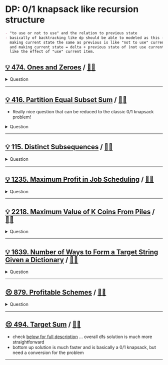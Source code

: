 # DP: 0/1 knapsack like recursion structure

```markdown
- "to use or not to use" and the relation to previous state
- basically of backtracking like dp should be able to modeled as this - as
  making current state the same as previous is like "not to use" current item.
  and making current state = delta + previous state of (not use current item) is
  like the effect of "use" current item.
```

## [:bulb: 474. Ones and Zeroes](https://leetcode.com/problems/ones-and-zeroes/) / [:man_technologist:](ones_and_zeros.h)

<details><summary markdown="span">Question</summary>

```markdown
You are given an array of binary strings strs and two integers m and n.

Return the size of the largest subset of strs such that
- there are at most m 0's and n 1's in the subset.

A set x is a subset of a set y if all elements of x are also elements of y.

Input: strs = ["10","0001","111001","1","0"], m = 5, n = 3
Output: 4
Explanation:

The largest subset with at most 5 0's and 3 1's is {"10", "0001", "1", "0"}, so the answer is 4.
- Other valid but smaller subsets include {"0001", "1"} and {"10", "1", "0"}.
- {"111001"} is an invalid subset because it contains 4 1's, greater than the maximum of 3.
```

</details>

------------------------------------------------------------------------------

## [:bulb: 416. Partition Equal Subset Sum](https://leetcode.com/problems/partition-equal-subset-sum/) / [:man_technologist:](partition_equal_subset_sum.h)

- Really nice question that can be reduced to the classic 0/1 knapsack problem!

<details><summary markdown="span">Question</summary>

```markdown

Given a non-empty array nums containing only positive integers,
find if the array can be partitioned into two subsets such that the sum of
elements in both subsets is equal.

Input: nums = [1,5,11,5]
Output: true
Explanation: The array can be partitioned as [1, 5, 5] and [11].
```

</details>

------------------------------------------------------------------------------

## [:bulb: 115. Distinct Subsequences](https://leetcode.com/problems/distinct-subsequences/) / [:man_technologist:](distinct_subsequences.h)

<details><summary markdown="span">Question</summary>

```markdown
Given two strings s and t, return the number of distinct subsequences of s which
equals t.

A string's subsequence is a new string formed from the original string by
deleting some (can be none) of the characters without disturbing the remaining
characters' relative positions.

(i.e., "ACE" is a subsequence of "ABCDE" while "AEC" is not).

The test cases are generated so that the answer fits on a 32-bit signed integer.

Input: s = "rabbbit", t = "rabbit"
Output: 3

Explanation:
rabbbit
^^^^ ^^
rabbbit
^^^ ^^^
rabbbit
^^ ^^^^
```

</details>

------------------------------------------------------------------------------

## [:bulb: 1235. Maximum Profit in Job Scheduling](https://leetcode.com/problems/maximum-profit-in-job-scheduling/) / [:man_technologist:](maximum_profit_in_job_scheduling.h)

<details><summary markdown="span">Question</summary>

```markdown
We have n jobs, where every job is scheduled to be done

from startTime[i] to endTime[i], obtaining a profit of profit[i].

You're given the startTime, endTime and profit arrays,
return the maximum profit you can take such that there are no two jobs in the subset with overlapping time range.

If you choose a job that ends at time X you will be able to start another job
that starts at time X.

Input: startTime = [1,2,3,3], endTime = [3,4,5,6], profit = [50,10,40,70]
Output: 120
Explanation: The subset chosen is the first and fourth job.
Time range [1-3]+[3-6] , we get profit of 120 = 50 + 70.
```

</details>

------------------------------------------------------------------------------

## [:bulb: 2218. Maximum Value of K Coins From Piles](https://leetcode.com/problems/maximum-value-of-k-coins-from-piles) / [:man_technologist:](max_val_of_k_coins_from_piles.h)

<details><summary markdown="span">Question</summary>

```markdown
There are n piles of coins on a table.

Each pile consists of a positive number of coins of assorted denominations.

In one move, you can choose any coin on top of any pile, remove it, and add it
to your wallet.

Given a list piles, where piles[i] is a list of integers denoting the
composition of the ith pile from top to bottom, and a positive integer k, return
the maximum total value of coins you can have in your wallet if you choose
exactly k coins optimally.

Input: piles = [[1,100,3],[7,8,9]], k = 2
Output: 101

Input: piles = [[100],[100],[100],[100],[100],[100],[1,1,1,1,1,1,700]], k = 7
Output: 706
```

</details>

------------------------------------------------------------------------------

## [:bulb: 1639. Number of Ways to Form a Target String Given a Dictionary](https://leetcode.com/problems/number-of-ways-to-form-a-target-string-given-a-dictionary) / [:man_technologist:](number_of_ways_to_form_a_tgt_string_give_dictionary.h)

<details><summary markdown="span">Question</summary>

```markdown
You are given a list of strings of the same length words and a string target.

Your task is to form target using the given words under the following rules:

target should be formed from left to right.

To form the ith character (0-indexed) of target, you can choose the kth
character of the jth string in words if target[i] = words[j][k].

Once you use the kth character of the jth string of words, you can no longer use
the xth character of any string in words where x <= k.

In other words, all characters to the left of or at index k become unusuable for
every string.

Repeat the process until you form the string target.

Notice that you can use multiple characters from the same string in words
provided the conditions above are met.

Return the number of ways to form target from words.
Since the answer may be too large, return it modulo 10^9 + 7.

Input: words = ["acca","bbbb","caca"], target = "aba"
Output: 6
Explanation: There are 6 ways to form target.
"aba" -> index 0 ("acca"), index 1 ("bbbb"), index 3 ("caca")
"aba" -> index 0 ("acca"), index 2 ("bbbb"), index 3 ("caca")
"aba" -> index 0 ("acca"), index 1 ("bbbb"), index 3 ("acca")
"aba" -> index 0 ("acca"), index 2 ("bbbb"), index 3 ("acca")
"aba" -> index 1 ("caca"), index 2 ("bbbb"), index 3 ("acca")
"aba" -> index 1 ("caca"), index 2 ("bbbb"), index 3 ("caca")
```

</details>

------------------------------------------------------------------------------

## [:persevere: 879. Profitable Schemes](https://leetcode.com/problems/profitable-schemes) / [:man_technologist:](profitable_schemes.h)

<details><summary markdown="span">Question</summary>

```markdown
There is a group of n members, and a list of various crimes they could commit.

- The ith crime generates a profit[i] and
- requires group[i] members to participate in it.

- If a member participates in one crime, that member can't participate in another crime.

- Let's call a profitable scheme any subset of these crimes that generates
  at least minProfit profit, and the total number of members participating in
  that subset of crimes is at most n.

Return the number of schemes that can be chosen.
Since the answer may be very large, return it modulo 10^9 + 7.

Input: n = 10, minProfit = 5, group = [2,3,5], profit = [6,7,8]
Output: 7
Explanation: To make a profit of at least 5 with total member <= 10,
There are 7 possible schemes: (0), (1), (2), (0,1), (0,2), (1,2), and (0,1,2).
(basically all combination is fine)

```

</details>

------------------------------------------------------------------------------

## [:persevere: 494. Target Sum](https://leetcode.com/problems/target-sum/) / [:man_technologist:](target_sum_bottom_up.h)

- check [below for full description](#bulb-494-target-sum-dart) ... overall dfs solution is much more straightforward
- bottom up solution is much faster and is basically a 0/1 knapsack, but need a conversion for the problem

------------------------------------------------------------------------------
